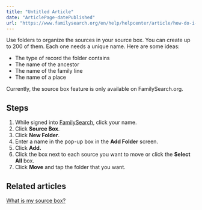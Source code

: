 ```yaml
---
title: "Untitled Article"
date: "ArticlePage-datePublished"
url: "https://www.familysearch.org/en/help/helpcenter/article/how-do-i-use-the-folders-in-source-box"
---
```


Use folders to organize the sources in your source box. You can create up to 200 of them. Each one needs a unique name. Here are some ideas:  


* The type of record the folder contains
* The name of the ancestor
* The name of the family line
* The name of a place

Currently, the source box feature is only available on FamilySearch.org.   


## Steps


1. While signed into [FamilySearch](http://www.familysearch.org), click your name.
2. Click **Source Box**.
3. Click **New Folder**.
4. Enter a name in the pop\-up box in the **Add Folder** screen.
5. Click **Add.**
6. Click the box next to each source you want to move or click the **Select All** box.
7. Click **Move** and tap the folder that you want.

## Related articles


[What is my source box?](https://www.familysearch.org/en/help/helpcenter/article/what-is-a-source-box)

